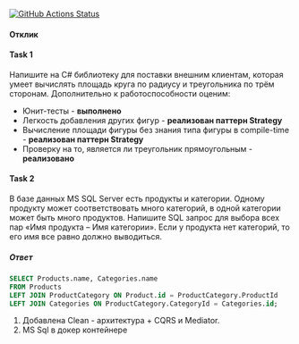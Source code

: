 
[![GitHub Actions Status](https://github.com/MrLait/ShapeAreaCalculator/actions/workflows/CiDotNetApp.yml/badge.svg)](https://github.com/MrLait/ShapeAreaCalculator/actions/workflows/CiDotNetApp.yml)

#### Отклик
#### Task 1
Напишите на C# библиотеку для поставки внешним клиентам, которая умеет вычислять площадь круга по радиусу и треугольника по трём сторонам. Дополнительно к работоспособности оценим:
- Юнит-тесты - **выполнено**
- Легкость добавления других фигур - **реализован паттерн Strategy**
- Вычисление площади фигуры без знания типа фигуры в compile-time - **реализован паттерн Strategy**
- Проверку на то, является ли треугольник прямоугольным - **реализовано**

#### Task 2
В базе данных MS SQL Server есть продукты и категории. Одному продукту может соответствовать много категорий, в одной категории может быть много продуктов. Напишите SQL запрос для выбора всех пар «Имя продукта – Имя категории». Если у продукта нет категорий, то его имя все равно должно выводиться.

##### Ответ
```sql
SELECT Products.name, Categories.name
FROM Products
LEFT JOIN ProductCategory ON Product.id = ProductCategory.ProductId
LEFT JOIN Categories ON ProductCategory.CategoryId = Categories.id;
```
1. Добавлена Clean - архитектура  + CQRS и Mediator.
2. MS Sql в докер контейнере